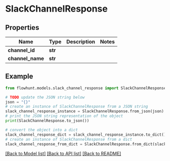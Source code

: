 # SlackChannelResponse


## Properties

Name | Type | Description | Notes
------------ | ------------- | ------------- | -------------
**channel_id** | **str** |  | 
**channel_name** | **str** |  | 

## Example

```python
from flowhunt.models.slack_channel_response import SlackChannelResponse

# TODO update the JSON string below
json = "{}"
# create an instance of SlackChannelResponse from a JSON string
slack_channel_response_instance = SlackChannelResponse.from_json(json)
# print the JSON string representation of the object
print(SlackChannelResponse.to_json())

# convert the object into a dict
slack_channel_response_dict = slack_channel_response_instance.to_dict()
# create an instance of SlackChannelResponse from a dict
slack_channel_response_from_dict = SlackChannelResponse.from_dict(slack_channel_response_dict)
```
[[Back to Model list]](../README.md#documentation-for-models) [[Back to API list]](../README.md#documentation-for-api-endpoints) [[Back to README]](../README.md)


